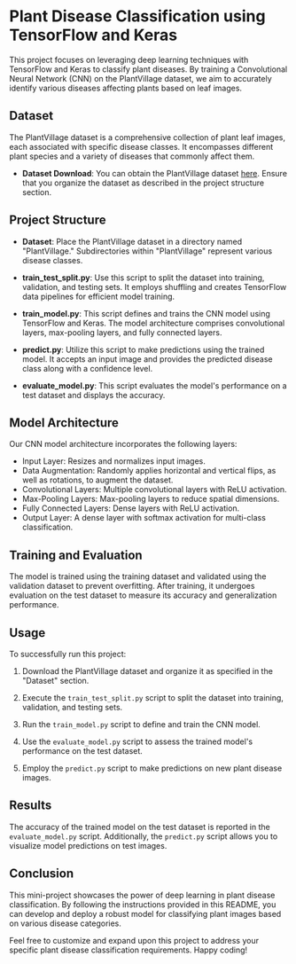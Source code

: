 # Plant Disease Classification using TensorFlow and Keras

This project focuses on leveraging deep learning techniques with TensorFlow and Keras to classify plant diseases. By training a Convolutional Neural Network (CNN) on the PlantVillage dataset, we aim to accurately identify various diseases affecting plants based on leaf images.


## Dataset

The PlantVillage dataset is a comprehensive collection of plant leaf images, each associated with specific disease classes. It encompasses different plant species and a variety of diseases that commonly affect them.

- **Dataset Download**: You can obtain the PlantVillage dataset [here](https://www.kaggle.com/datasets/emmarex/plantdisease). Ensure that you organize the dataset as described in the project structure section.

## Project Structure

- **Dataset**: Place the PlantVillage dataset in a directory named "PlantVillage." Subdirectories within "PlantVillage" represent various disease classes.

- **train_test_split.py**: Use this script to split the dataset into training, validation, and testing sets. It employs shuffling and creates TensorFlow data pipelines for efficient model training.

- **train_model.py**: This script defines and trains the CNN model using TensorFlow and Keras. The model architecture comprises convolutional layers, max-pooling layers, and fully connected layers.

- **predict.py**: Utilize this script to make predictions using the trained model. It accepts an input image and provides the predicted disease class along with a confidence level.

- **evaluate_model.py**: This script evaluates the model's performance on a test dataset and displays the accuracy.

## Model Architecture

Our CNN model architecture incorporates the following layers:

- Input Layer: Resizes and normalizes input images.
- Data Augmentation: Randomly applies horizontal and vertical flips, as well as rotations, to augment the dataset.
- Convolutional Layers: Multiple convolutional layers with ReLU activation.
- Max-Pooling Layers: Max-pooling layers to reduce spatial dimensions.
- Fully Connected Layers: Dense layers with ReLU activation.
- Output Layer: A dense layer with softmax activation for multi-class classification.

## Training and Evaluation

The model is trained using the training dataset and validated using the validation dataset to prevent overfitting. After training, it undergoes evaluation on the test dataset to measure its accuracy and generalization performance.

## Usage

To successfully run this project:

1. Download the PlantVillage dataset and organize it as specified in the "Dataset" section.

2. Execute the `train_test_split.py` script to split the dataset into training, validation, and testing sets.

3. Run the `train_model.py` script to define and train the CNN model.

4. Use the `evaluate_model.py` script to assess the trained model's performance on the test dataset.

5. Employ the `predict.py` script to make predictions on new plant disease images.

## Results

The accuracy of the trained model on the test dataset is reported in the `evaluate_model.py` script. Additionally, the `predict.py` script allows you to visualize model predictions on test images.

## Conclusion

This mini-project showcases the power of deep learning in plant disease classification. By following the instructions provided in this README, you can develop and deploy a robust model for classifying plant images based on various disease categories.

Feel free to customize and expand upon this project to address your specific plant disease classification requirements. Happy coding!
